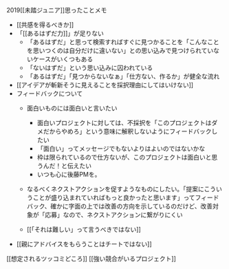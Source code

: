 
2019[[未踏ジュニア]]思ったことメモ

- [[共感を得るべきか]]
- 「[[あるはずだ力]]」が足りない
    - 「あるはずだ」と思って検索すればすぐに見つかることを「こんなことを思いつくのは自分だけに違いない」との思い込みで見つけられていないケースがいくつもある
    - 「ないはずだ」という思い込みに囚われている
    - 「あるはずだ」「見つからないなぁ」「仕方ない、作るか」が健全な流れ
- [[アイデアが斬新そうに見えることを採択理由にしてはいけない]]
- フィードバックについて
    - 面白いものには面白いと言いたい
        - 面白いプロジェクトに対しては、不採択を「このプロジェクトはダメだからやめろ」という意味に解釈しないようにフィードバックしたい
        - 「面白い」ってメッセージでもないよりはよいのではないかな
        - 枠は限られているので仕方ないが、このプロジェクトは面白いと思うんだ！と伝えたい
        - いつも心に後藤PMを。

    - なるべくネクストアクションを促すようなものにしたい。「提案にこういうことが盛り込まれていればもっと良かったと思います」ってフィードバック、確かに字面の上では改善の方向を示しているのだけど、改善対象が「応募」なので、ネクストアクションに繋がりにくい

    - [[「それは難しい」って言うべきではない]]
- [[親にアドバイスをもらうことはチートではない]]

[[想定されるツッコミどころ]]
[[強い競合がいるプロジェクト]]